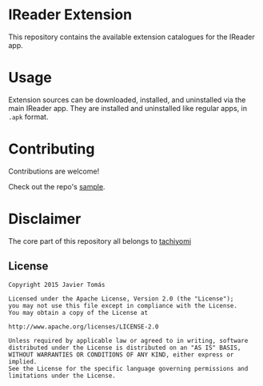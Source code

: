 
# IReader Extension

This repository contains the available extension catalogues for the IReader app.

# Usage

Extension sources can be downloaded, installed, and uninstalled via the main IReader app. They are installed and uninstalled like regular apps, in `.apk` format.

# Contributing

Contributions are welcome!

Check out the repo's [sample](https://github.com/kazemcodes/IReader-extensions/tree/master/sources/en).


# Disclaimer

The core part of this repository all belongs to [tachiyomi](https://github.com/tachiyomiorg/tachiyomi-extensions-1.x)


## License

    Copyright 2015 Javier Tomás

    Licensed under the Apache License, Version 2.0 (the "License");
    you may not use this file except in compliance with the License.
    You may obtain a copy of the License at

    http://www.apache.org/licenses/LICENSE-2.0

    Unless required by applicable law or agreed to in writing, software
    distributed under the License is distributed on an "AS IS" BASIS,
    WITHOUT WARRANTIES OR CONDITIONS OF ANY KIND, either express or implied.
    See the License for the specific language governing permissions and
    limitations under the License.
